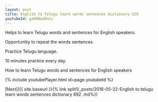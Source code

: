 ```yaml
---
layout: post
title: English to Telugu learn words sentences dictionary 529 
youtubeId: gzM40odXncc
---
```

 
 
Helps to learn Telugu words and sentences for English speakers.

Opportunitiy to repeat the words sentences. 

Practice Telugu language. 
 
10 minutes practice every day. 
 
How to learn Telugu words and sentences for English speakers 
 
{% include youtubePlayer.html id=page.youtubeId %}
 
 
[Next]({{ site.baseurl }}{% link  split1/_posts/2016-05-22-English to telugu learn words sentences dictionary 892 .md%})
 
